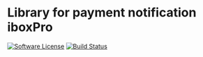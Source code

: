 # Library for payment notification iboxPro
[![Software License](https://img.shields.io/badge/license-MIT-brightgreen.svg)](LICENSE.txt)
[![Build Status](https://travis-ci.org/amaxlab/iboxpro-payment-notification.svg?branch=master)](https://travis-ci.org/amaxlab/iboxpro-payment-notification)
